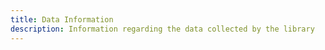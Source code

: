 ```yaml
---
title: Data Information
description: Information regarding the data collected by the library
---
```


<inline-fragment platform="ios" src="~/lib/info/fragments/native_common/data-information/common.md"></inline-fragment>
<inline-fragment platform="ios" src="~/lib/info/fragments/native_common/app-uninstall/common.md"></inline-fragment>
